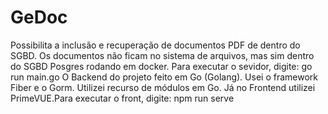 # GeDoc
Possibilita a inclusão e recuperação de documentos PDF de dentro do SGBD. Os documentos não ficam no sistema de arquivos, mas sim dentro do SGBD Posgres rodando em docker. Para executar o sevidor, digite: go run main.go
O Backend do projeto feito em Go (Golang). Usei o framework Fiber e o Gorm. Utilizei recurso de módulos em Go. Já no Frontend utilizei PrimeVUE.Para executar o front, digite: npm run serve
